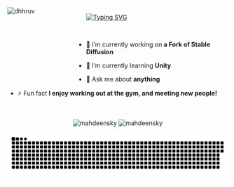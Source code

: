 
<img align="left" width="180" height="180" alt="dhhruv" src="https://user-images.githubusercontent.com/72680045/103229550-485e7900-4959-11eb-95d2-41cdbc444ec0.png" />

<a href="https://git.io/typing-svg"><img src="https://readme-typing-svg.demolab.com?font=Georgia&size=20&duration=2000&pause=100&vCenter=true&multiline=true&width=625&height=150&lines=Mahdeen+I.;Avid+Programmar+%7C+Undergraduate+Student+%7C+Software+Developer;Full+Stack+Development+%7C+Machine+Learning+%7C+Bots" alt="Typing SVG" /></a>

<!-- <p align="left"> <img src="https://komarev.com/ghpvc/?username=mahdeensky&label=Profile%20views&color=0e75b6&style=flat" alt="mahdeensky" /> </p> -->
<br>
  
- 🔭 I’m currently working on **a Fork of Stable Diffusion**

- 🌱 I’m currently learning **Unity**

- 💬 Ask me about **anything**

- ⚡ Fun fact **I enjoy working out at the gym, and meeting new people!**

<br>

<!-- <p><img align="left" src="https://github-readme-stats.vercel.app/api/top-langs?username=mahdeensky&show_icons=true&locale=en&layout=compact" alt="mahdeensky" /></p> -->

<p align="center">
  <img width="45%" src="https://github-readme-stats.vercel.app/api?username=mahdeensky&show_icons=true&locale=en&theme=radical" alt="mahdeensky" />
  <img width="45%" src="https://github-readme-streak-stats.herokuapp.com/?user=mahdeensky&theme=radical" alt="mahdeensky" />
</p>

<img src="contributions.svg" />
